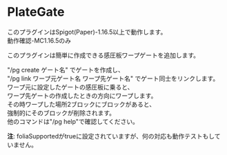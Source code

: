 <!--
    This Source Code Form is subject to the terms of the Mozilla Public
    License, v. 2.0. If a copy of the MPL was not distributed with this
    file, You can obtain one at http://mozilla.org/MPL/2.0/.
-->

# PlateGate

<!--
    Inspired by [KonseptGate](https://github.com/DemmyDemon/KonseptGate)
    ([Bukkit Forum](https://bukkit.org/threads/tp-konseptgate-v0-6-2-stone-telepads-1-5-1-r0-2.25907/))
-->

このプラグインはSpigot(Paper)-1.16.5以上で動作します。  
動作確認-MC1.16.5のみ  
  
このプラグインは簡単に作成できる感圧板ワープゲートを追加します。  
  
"/pg create ゲート名" でゲートを作成し、  
"/pg link ワープ元ゲート名 ワープ先ゲート名" でゲート同士をリンクします。  
ワープ元に設定したゲートの感圧板に乗ると、  
ワープ先ゲートの作成したときの方向にワープします。  
その時ワープした場所2ブロックにブロックがあると、  
強制的にそのブロックが削除されます。  
他のコマンドは"/pg help"で確認してください。   

**注**: foliaSupportedがtrueに設定されていますが、何の対応も動作テストもしていません。
